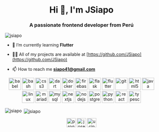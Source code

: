 <h1 align="center">Hi 👋, I'm JSiapo</h1>
<h3 align="center">A passionate frontend developer from Perú</h3>

<p align="left"> <img src="https://komarev.com/ghpvc/?username=jsiapo" alt="jsiapo" /> </p>

- 🌱 I’m currently learning **Flutter**

- 👨‍💻 All of my projects are available at [https://github.com/JSiapo](https://github.com/JSiapo)

- 📫 How to reach me **siapo41@gmail.com**

<p align="center"><img src="https://www.vectorlogo.zone/logos/babeljs/babeljs-icon.svg" alt="babel" width="40" height="40"/> <img src="https://www.vectorlogo.zone/logos/gnu_bash/gnu_bash-icon.svg" alt="bash" width="40" height="40"/> <img src="https://devicons.github.io/devicon/devicon.git/icons/css3/css3-original-wordmark.svg" alt="css3" width="40" height="40"/> <img src="https://www.vectorlogo.zone/logos/dartlang/dartlang-icon.svg" alt="dart" width="40" height="40"/> <img src="https://devicons.github.io/devicon/devicon.git/icons/docker/docker-original-wordmark.svg" alt="docker" width="40" height="40"/> <img src="https://www.vectorlogo.zone/logos/firebase/firebase-icon.svg" alt="firebase" width="40" height="40"/> <img src="https://www.vectorlogo.zone/logos/pocoo_flask/pocoo_flask-icon.svg" alt="flask" width="40" height="40"/> <img src="https://www.vectorlogo.zone/logos/flutterio/flutterio-icon.svg" alt="flutter" width="40" height="40"/> <img src="https://www.vectorlogo.zone/logos/git-scm/git-scm-icon.svg" alt="git" width="40" height="40"/> <img src="https://devicons.github.io/devicon/devicon.git/icons/html5/html5-original-wordmark.svg" alt="html5" width="40" height="40"/> <img src="https://devicons.github.io/devicon/devicon.git/icons/java/java-original-wordmark.svg" alt="java" width="40" height="40"/> <img src="https://devicons.github.io/devicon/devicon.git/icons/linux/linux-original.svg" alt="linux" width="40" height="40"/> <img src="https://www.vectorlogo.zone/logos/mariadb/mariadb-icon.svg" alt="mariadb" width="40" height="40"/> <img src="https://devicons.github.io/devicon/devicon.git/icons/mysql/mysql-original-wordmark.svg" alt="mysql" width="40" height="40"/> <img src="https://cdn.worldvectorlogo.com/logos/nextjs-3.svg" alt="nextjs" width="40" height="40"/> <img src="https://devicons.github.io/devicon/devicon.git/icons/nodejs/nodejs-original-wordmark.svg" alt="nodejs" width="40" height="40"/> <img src="https://devicons.github.io/devicon/devicon.git/icons/postgresql/postgresql-original-wordmark.svg" alt="postgresql" width="40" height="40"/> <img src="https://devicons.github.io/devicon/devicon.git/icons/python/python-original.svg" alt="python" width="40" height="40"/> <img src="https://devicons.github.io/devicon/devicon.git/icons/react/react-original-wordmark.svg" alt="react" width="40" height="40"/> <img src="https://devicons.github.io/devicon/devicon.git/icons/typescript/typescript-original.svg" alt="typescript" width="40" height="40"/></p><p><img align="left" src="https://github-readme-stats.vercel.app/api/top-langs/?username=jsiapo&layout=compact&hide=html" alt="jsiapo" /></p>

<p>&nbsp;<img align="center" src="https://github-readme-stats.vercel.app/api?username=jsiapo&show_icons=true" alt="jsiapo" /></p>

<p align="center">
<a href="https://fb.com//ProgrammingByJS" target="blank"><img align="center" src="https://cdn.jsdelivr.net/npm/simple-icons@3.0.1/icons/facebook.svg" alt="programmingbyjs" height="30" width="30" /></a>
<a href="https://instagram.com/joseluissiapo" target="blank"><img align="center" src="https://cdn.jsdelivr.net/npm/simple-icons@3.0.1/icons/instagram.svg" alt="joseluissiapo" height="30" width="30" /></a>
<a href="https://www.youtube.com/channel/UCInzfSU1eNI1oypOfgBm5lw" target="blank"><img align="center" src="https://cdn.jsdelivr.net/npm/simple-icons@3.0.1/icons/youtube.svg" alt="ucinzfsu1eni1oypofgbm5lw" height="30" width="30" /></a>
</p>
